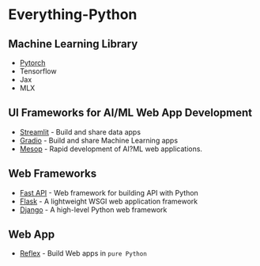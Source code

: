 # Everything-Python

## Machine Learning Library
* [Pytorch](https://pytorch.org/)
* Tensorflow
* Jax
* MLX

## UI Frameworks for AI/ML Web App Development
* [Streamlit](https://streamlit.io/) - Build and share data apps
* [Gradio](https://www.gradio.app/) - Build and share Machine Learning apps
* [Mesop](https://google.github.io/mesop/) - Rapid development of AI?ML web applications.

## Web Frameworks
* [Fast API](https://fastapi.tiangolo.com/) - Web framework for building API with Python
* [Flask](https://flask.palletsprojects.com/) - A lightweight WSGI web application framework
* [Django](https://www.djangoproject.com/) - A high-level Python web framework 

## Web App
* [Reflex](https://reflex.dev/) - Build Web apps in `pure Python`

